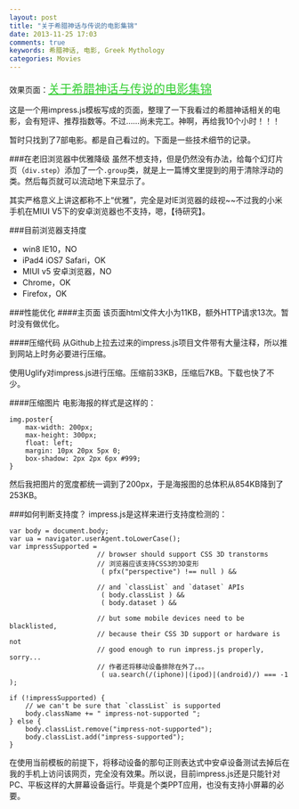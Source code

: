 ```yaml
---
layout: post
title: "关于希腊神话与传说的电影集锦"
date: 2013-11-25 17:03
comments: true
keywords: 希腊神话, 电影, Greek Mythology
categories: Movies
---
```


效果页面：<a href="{{ root_url }}/blog/impressPages/greek_mythology_movies.html" target="_blank" style="font-size:1.5em;color:#32cd32;">关于希腊神话与传说的电影集锦</a>

这是一个用impress.js模板写成的页面，整理了一下我看过的希腊神话相关的电影，会有短评、推荐指数等。不过……尚未完工。神啊，再给我10个小时！！！

暂时只找到了7部电影。都是自己看过的。下面是一些技术细节的记录。
<!-- more -->

###在老旧浏览器中优雅降级
虽然不想支持，但是仍然没有办法，给每个幻灯片页（`div.step`）添加了一个`.group`类，就是上一篇博文里提到的用于清除浮动的类。然后每页就可以流动地下来显示了。

其实严格意义上讲这都称不上“优雅”，完全是对IE浏览器的歧视~~不过我的小米手机在MIUI V5下的安卓浏览器也不支持，嗯，【待研究】。

###目前浏览器支持度

+ win8 IE10，NO
+ iPad4 iOS7 Safari，OK
+ MIUI v5 安卓浏览器，NO
+ Chrome，OK
+ Firefox，OK

###性能优化
####主页面
该页面html文件大小为11KB，额外HTTP请求13次。暂时没有做优化。

####压缩代码
从Github上拉去过来的impress.js项目文件带有大量注释，所以推到网站上时务必要进行压缩。

使用Uglify对impress.js进行压缩。压缩前33KB，压缩后7KB。下载也快了不少。

####压缩图片
电影海报的样式是这样的：

	img.poster{
	    max-width: 200px;
	    max-height: 300px;
	    float: left;
	    margin: 10px 20px 5px 0;
	    box-shadow: 2px 2px 6px #999;
	}

然后我把图片的宽度都统一调到了200px，于是海报图的总体积从854KB降到了253KB。

###如何判断支持度？
impress.js是这样来进行支持度检测的：

	var body = document.body;
	var ua = navigator.userAgent.toLowerCase();
	var impressSupported = 
	                      // browser should support CSS 3D transtorms
	                      // 浏览器应该支持CSS3的3D变形
	                       ( pfx("perspective") !== null ) &&
	                       
	                      // and `classList` and `dataset` APIs
	                       ( body.classList ) &&
	                       ( body.dataset ) &&
	                       
	                      // but some mobile devices need to be blacklisted,
	                      // because their CSS 3D support or hardware is not
	                      // good enough to run impress.js properly, sorry...
	                      // 作者还将移动设备排除在外了。。。
	                       ( ua.search(/(iphone)|(ipod)|(android)/) === -1 );
	
	if (!impressSupported) {
	    // we can't be sure that `classList` is supported
	    body.className += " impress-not-supported ";
	} else {
	    body.classList.remove("impress-not-supported");
	    body.classList.add("impress-supported");
	}

在使用当前模板的前提下，将移动设备的那句正则表达式中安卓设备测试去掉后在我的手机上访问该网页，完全没有效果。所以说，目前impress.js还是只能针对PC、平板这样的大屏幕设备运行。毕竟是个类PPT应用，也没有支持小屏幕的必要。